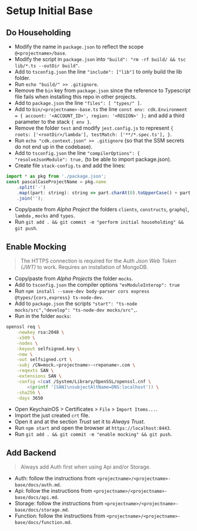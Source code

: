 # Setup Initial Base

## Do Householding

- Modify the name in `package.json` to reflect the scope `@<projectname>/base`.
- Modify the script in `package.json` into `"build": "rm -rf build/ && tsc lib/*.ts --outDir build"`.
- Add to `tsconfig.json` the line `"include": ["lib"]` to only build the lib folder.
- Run `echo "build/" >> .gitignore`.
- Remove the `bin` key from `package.json` since the reference to Typescript file fails when installing this repo in other projects.
- Add to `package.json` the line `"files": [ "types/" ]`.
- Add to `bin/<projectname>-base.ts` the line `const env: cdk.Environment = { account: '<ACCOUNT_ID>', region: '<REGION>' };` and add a third parameter to the stack `{ env }`.
- Remove the folder `test` and modify `jest.config.js` to represent `{ roots: ['<rootDir>/lambda'], testMatch: ['**/*.spec.ts'], }`.
- Run `echo "cdk.context.json" >> .gitignore` (so that the SSM secrets do not end up in the codebase).
- Add to `tsconfig.json` the line `"compilerOptions": { "resolveJsonModule": true,` (to be able to import package.json).
- Create file `stack-config.ts` and add the lines:
```javascript
import * as pkg from './package.json';
const pascalCaseProjectName = pkg.name
    .split('-')
    .map((part: string): string => part.charAt(0).toUpperCase() + part.slice(1))
    .join('');
```
- Copy/paste from *Alpha Project* the folders `clients`, `constructs`, `graphql`, `lambda` , `mocks` and `types`.
- Run `git add . && git commit -m "perform initial householding" && git push`.

## Enable Mocking

> The HTTPS connection is required for the Auth *Json Web Token (JWT)* to work.
> Requires an installation of MongoDB.

- Copy/paste from *Alpha Projects* the folder `mocks`.
- Add to `tsconfig.json` the compiler options `"esModuleInterop": true`
- Run `npm install --save-dev body-parser cors express @types/{cors,express} ts-node-dev`.
- Add to `package.json` the scripts `"start": "ts-node mocks/src","develop": "ts-node-dev mocks/src",`.
- Run in the folder `mocks`:
```bash
openssl req \
    -newkey rsa:2048 \
    -x509 \
    -nodes \
    -keyout selfsigned.key \
    -new \
    -out selfsigned.crt \
    -subj /CN=mock.<projectname>-<reponame>.com \
    -reqexts SAN \
    -extensions SAN \
    -config <(cat /System/Library/OpenSSL/openssl.cnf \
        <(printf '[SAN]\nsubjectAltName=DNS:localhost')) \
    -sha256 \
    -days 3650
```
- Open KeychainOS > Certificates > `File` > `Import Items...`.
- Import the just created `crt` file.
- Open it and at the section *Trust* set it to *Always Trust*.
- Run `npm start` and open the browser at `https://localhost:8443`.
- Run `git add . && git commit -m "enable mocking" && git push`.

## Add Backend

> Always add Auth first when using Api and/or Storage. 

- Auth: follow the instructions from `<projectname>/<projectname>-base/docs/auth.md`.
- Api: follow the instructions from `<projectname>/<projectname>-base/docs/api.md`.
- Storage: follow the instructions from `<projectname>/<projectname>-base/docs/storage.md`.
- Function: follow the instructions from `<projectname>/<projectname>-base/docs/function.md`.
